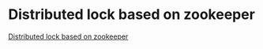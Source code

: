 # Distributed lock based on zookeeper
[Distributed lock based on zookeeper](https://aiwithcloud.com/2022/09/15/distributed_lock_based_on_zookeeper/)